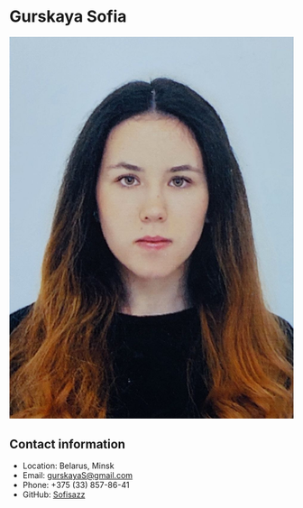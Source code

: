 # Gurskaya Sofia
![Photo Gurskaya Sofia](/assets/images/sofia.jpg)
## Contact information
* Location: Belarus, Minsk
* Email: gurskayaS@gmail.com
* Phone: +375 (33) 857-86-41
* GitHub: [Sofisazz](https://github.com/Sofisazz)
